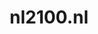 ---
layout: post
title:  "nl2100.nl"
internal_url:  "/dutchgov/nl2100.nl.html"
subdomains_count: 3
all_subdomains_count: 3
urls_count: 3
ssl_rank: 0
http_rank: 90
url_link: /data/nl2100.nl/urls.txt
all_subdomains_link: /data/nl2100.nl/all_subdomains.txt
subdomains_link: /data/nl2100.nl/subdomains.txt
categories: dutchgov
---